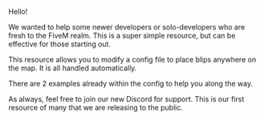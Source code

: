 Hello!

We wanted to help some newer developers or solo-developers who are fresh to the FiveM realm. This is a super simple resource, but can be effective for those starting out.

This resource allows you to modify a config file to place blips anywhere on the map. It is all handled automatically.

There are 2 examples already within the config to help you along the way.

As always, feel free to join our new Discord for support. This is our first resource of many that we are releasing to the public.

